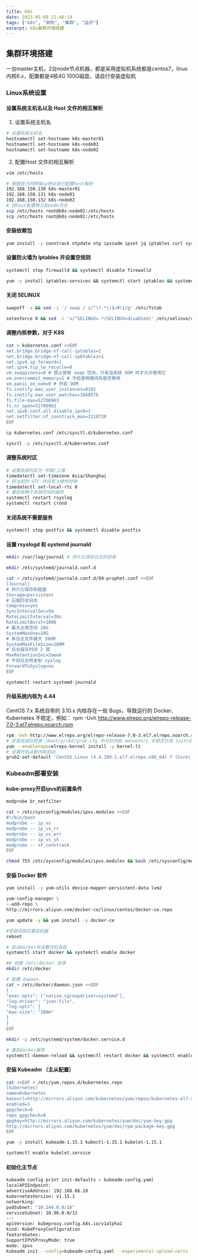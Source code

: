 ```yaml
---
title: K8s
date: 2023-05-09 21:46:14
tags: ["k8s", "架构", "集群", "运开"]
excerpt: k8s集群环境搭建
---
```

## 集群环境搭建
一台master主机，2台node节点机器，都是采用虚拟机系统都是centos7，linux内核6.x，配置都是4核4G 100G磁盘，请自行安装虚拟机

### Linux系统设置

#### 设置系统主机名以及 Host 文件的相互解析
1. 设置系统主机名
```bash
# 设置系统主机名
hostnamectl set-hostname k8s-master01
hostnamectl set-hostname k8s-node01
hostnamectl set-hostname k8s-node02
```
2. 配置Host 文件的相互解析
```bash
vim /etc/hosts

# 根据自己的网络ip地址自行配置host解析
192.168.150.130 k8s-master01
192.168.150.131 k8s-node01
192.168.150.132 k8s-node02
# 将host配置拷贝到node节点
scp /etc/hosts root@k8s-node01:/etc/hosts
scp /etc/hosts root@k8s-node02:/etc/hosts
```

#### 安装依赖包
```bash
yum install -y conntrack ntpdate ntp ipvsadm ipset jq iptables curl sysstat libseccomp wget vim net-tools git
```

#### 设置防火墙为 Iptables 并设置空规则
```bash
systemctl stop firewalld && systemctl disable firewalld

yum -y install iptables-services && systemctl start iptables && systemctl enable iptables && iptables -F && service iptables save
```

#### 关闭 SELINUX
```bash
swapoff -a && sed -i '/ swap / s/^\(.*\)$/#\1/g' /etc/fstab

setenforce 0 && sed -i 's/^SELINUX=.*/SELINUX=disabled/' /etc/selinux/config
```

#### 调整内核参数，对于 K8S
```bash
cat > kubernetes.conf <<EOF
net.bridge.bridge-nf-call-iptables=1
net.bridge.bridge-nf-call-ip6tables=1
net.ipv4.ip_forward=1
net.ipv4.tcp_tw_recycle=0
vm.swappiness=0 # 禁止使用 swap 空间，只有当系统 OOM 时才允许使用它
vm.overcommit_memory=1 # 不检查物理内存是否够用
vm.panic_on_oom=0 # 开启 OOM
fs.inotify.max_user_instances=8192
fs.inotify.max_user_watches=1048576
fs.file-max=52706963
fs.nr_open=52706963
net.ipv6.conf.all.disable_ipv6=1
net.netfilter.nf_conntrack_max=2310720
EOF

cp kubernetes.conf /etc/sysctl.d/kubernetes.conf

sysctl -p /etc/sysctl.d/kubernetes.conf
```

#### 调整系统时区
```bash
# 设置系统时区为 中国/上海
timedatectl set-timezone Asia/Shanghai
# 将当前的 UTC 时间写入硬件时钟
timedatectl set-local-rtc 0
# 重启依赖于系统时间的服务
systemctl restart rsyslog
systemctl restart crond
```

#### 关闭系统不需要服务
```bash
systemctl stop postfix && systemctl disable postfix
```

#### 设置 rsyslogd 和 systemd journald
```bash
mkdir /var/log/journal # 持久化保存日志的目录

mkdir /etc/systemd/journald.conf.d

cat > /etc/systemd/journald.conf.d/99-prophet.conf <<EOF
[Journal]
# 持久化保存到磁盘
Storage=persistent
# 压缩历史日志
Compress=yes
SyncIntervalSec=5m
RateLimitInterval=30s
RateLimitBurst=1000
# 最大占用空间 10G
SystemMaxUse=10G
# 单日志文件最大 200M
SystemMaxFileSize=200M
# 日志保存时间 2 周
MaxRetentionSec=2week
# 不将日志转发到 syslog
ForwardToSyslog=no
EOF

systemctl restart systemd-journald
```

#### 升级系统内核为 4.44
CentOS 7.x 系统自带的 3.10.x 内核存在一些 Bugs，导致运行的 Docker、Kubernetes 不稳定，例如： rpm -Uvh http://www.elrepo.org/elrepo-release-7.0-3.el7.elrepo.noarch.rpm
```bash
rpm -Uvh http://www.elrepo.org/elrepo-release-7.0-3.el7.elrepo.noarch.rpm
# 安装完成后检查 /boot/grub2/grub.cfg 中对应内核 menuentry 中是否包含 initrd16 配置，如果没有，再安装一次！
yum --enablerepo=elrepo-kernel install -y kernel-lt
# 设置开机从新内核启动
grub2-set-default 'CentOS Linux (4.4.189-1.el7.elrepo.x86_64) 7 (Core)'
```


### Kubeadm部署安装

#### kube-proxy开启ipvs的前置条件
```bash
modprobe br_netfilter

cat > /etc/sysconfig/modules/ipvs.modules <<EOF
#!/bin/bash
modprobe -- ip_vs
modprobe -- ip_vs_rr
modprobe -- ip_vs_wrr
modprobe -- ip_vs_sh
modprobe -- nf_conntrack
EOF

chmod 755 /etc/sysconfig/modules/ipvs.modules && bash /etc/sysconfig/modules/ipvs.modules && lsmod | grep -e ip_vs -e nf_conntrack
```

#### 安装 Docker 软件
```bash
yum install -y yum-utils device-mapper-persistent-data lvm2

yum-config-manager \
--add-repo \
http://mirrors.aliyun.com/docker-ce/linux/centos/docker-ce.repo

yum update -y && yum install -y docker-ce

#安装完成后重启机器
reboot

# 启动docker并设置开机自启
systemctl start docker && systemctl enable docker

## 创建 /etc/docker 目录
mkdir /etc/docker

# 配置 daemon.
cat > /etc/docker/daemon.json <<EOF
{
"exec-opts": ["native.cgroupdriver=systemd"],
"log-driver": "json-file",
"log-opts": {
"max-size": "100m"
}
}
EOF

mkdir -p /etc/systemd/system/docker.service.d

# 重启docker服务
systemctl daemon-reload && systemctl restart docker && systemctl enable docker
```

#### 安装 Kubeadm （主从配置）
```bash
cat <<EOF > /etc/yum.repos.d/kubernetes.repo
[kubernetes]
name=Kubernetes
baseurl=http://mirrors.aliyun.com/kubernetes/yum/repos/kubernetes-el7-x86_64
enabled=1
gpgcheck=0
repo_gpgcheck=0
gpgkey=http://mirrors.aliyun.com/kubernetes/yum/doc/yum-key.gpg
http://mirrors.aliyun.com/kubernetes/yum/doc/rpm-package-key.gpg
EOF

yum -y install kubeadm-1.15.1 kubectl-1.15.1 kubelet-1.15.1

systemctl enable kubelet.service
```

#### 初始化主节点

```bash
kubeadm config print init-defaults > kubeadm-config.yaml
localAPIEndpoint:
advertiseAddress: 192.168.66.10
kubernetesVersion: v1.15.1
networking:
podSubnet: "10.244.0.0/16"
serviceSubnet: 10.96.0.0/12
---
apiVersion: kubeproxy.config.k8s.io/v1alpha1
kind: KubeProxyConfiguration
featureGates:
SupportIPVSProxyMode: true
mode: ipvs
kubeadm init --config=kubeadm-config.yaml --experimental-upload-certs | tee kubeadm-init.log
```